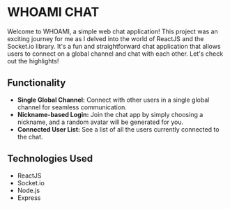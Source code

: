 # WHOAMI CHAT

Welcome to WHOAMI, a simple web chat application! This project was an exciting journey for me as I delved into the world of ReactJS and the Socket.io library. It's a fun and straightforward chat application that allows users to connect on a global channel and chat with each other. Let's check out the highlights!

## Functionality

- **Single Global Channel:** Connect with other users in a single global channel for seamless communication.
- **Nickname-based Login:** Join the chat app by simply choosing a nickname, and a random avatar will be generated for you.
- **Connected User List:** See a list of all the users currently connected to the chat.

## Technologies Used

- ReactJS
- Socket.io
- Node.js
- Express
